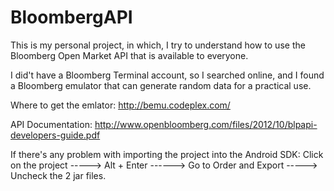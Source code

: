 BloombergAPI
============
This is my personal project, in which, I try to understand how to use the Bloomberg Open Market API that is available to everyone. 

I did't have a Bloomberg Terminal account, so I searched online, and I found a Bloomberg emulator that can generate random data for a practical use.


Where to get the emlator: http://bemu.codeplex.com/

API Documentation: http://www.openbloomberg.com/files/2012/10/blpapi-developers-guide.pdf

If there's any problem with importing the project into the Android SDK: Click on the project -----> Alt + Enter ------> Go to Order and Export -----> Uncheck the 2 jar files.
